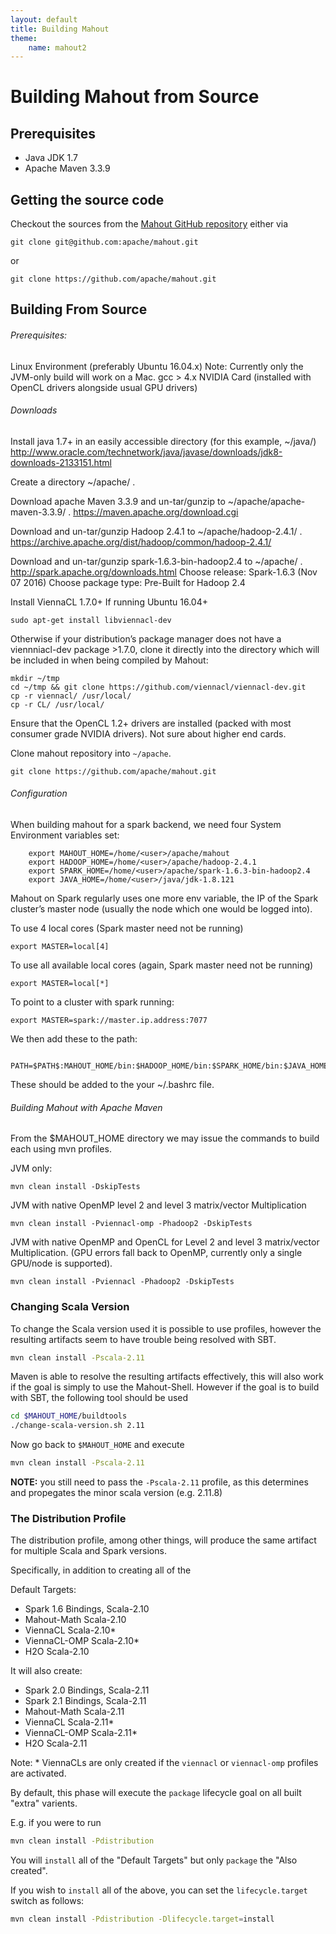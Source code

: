 ```yaml
---
layout: default
title: Building Mahout
theme: 
    name: mahout2
---
```



# Building Mahout from Source

## Prerequisites

* Java JDK 1.7
* Apache Maven 3.3.9


## Getting the source code

Checkout the sources from the [Mahout GitHub repository](https://github.com/apache/mahout)
either via
 
    git clone git@github.com:apache/mahout.git
or
 
    git clone https://github.com/apache/mahout.git

## Building From Source

###### Prerequisites:

Linux Environment (preferably Ubuntu 16.04.x) Note: Currently only the JVM-only build will work on a Mac.
gcc > 4.x
NVIDIA Card (installed with OpenCL drivers alongside usual GPU drivers)

###### Downloads

Install java 1.7+ in an easily accessible directory (for this example,  ~/java/)
http://www.oracle.com/technetwork/java/javase/downloads/jdk8-downloads-2133151.html
    
Create a directory ~/apache/ .
    
Download apache Maven 3.3.9 and un-tar/gunzip to ~/apache/apache-maven-3.3.9/ .
https://maven.apache.org/download.cgi
        
Download and un-tar/gunzip Hadoop 2.4.1 to ~/apache/hadoop-2.4.1/ .
https://archive.apache.org/dist/hadoop/common/hadoop-2.4.1/    

Download and un-tar/gunzip spark-1.6.3-bin-hadoop2.4 to  ~/apache/ .
http://spark.apache.org/downloads.html
Choose release: Spark-1.6.3 (Nov 07 2016)
Choose package type: Pre-Built for Hadoop 2.4

Install ViennaCL 1.7.0+
If running Ubuntu 16.04+

```
sudo apt-get install libviennacl-dev
```

Otherwise if your distribution’s package manager does not have a viennniacl-dev package >1.7.0, clone it directly into the directory which will be included in when  being compiled by Mahout:

```
mkdir ~/tmp
cd ~/tmp && git clone https://github.com/viennacl/viennacl-dev.git
cp -r viennacl/ /usr/local/
cp -r CL/ /usr/local/
```

Ensure that the OpenCL 1.2+ drivers are installed (packed with most consumer grade NVIDIA drivers).  Not sure about higher end cards.

Clone mahout repository into `~/apache`.

```
git clone https://github.com/apache/mahout.git
```

###### Configuration

When building mahout for a spark backend, we need four System Environment variables set:
```
    export MAHOUT_HOME=/home/<user>/apache/mahout
    export HADOOP_HOME=/home/<user>/apache/hadoop-2.4.1
    export SPARK_HOME=/home/<user>/apache/spark-1.6.3-bin-hadoop2.4    
    export JAVA_HOME=/home/<user>/java/jdk-1.8.121
```

Mahout on Spark regularly uses one more env variable, the IP of the Spark cluster’s master node (usually the node which one would be logged into).

To use 4 local cores (Spark master need not be running)
```
export MASTER=local[4]
```
To use all available local cores (again, Spark master need not be running)
```
export MASTER=local[*]
```
To point to a cluster with spark running: 
```
export MASTER=spark://master.ip.address:7077
```

We then add these to the path:

```
   PATH=$PATH$:MAHOUT_HOME/bin:$HADOOP_HOME/bin:$SPARK_HOME/bin:$JAVA_HOME/bin
```

These should be added to the your ~/.bashrc file.


###### Building Mahout with Apache Maven

From the  $MAHOUT_HOME directory we may issue the commands to build each using mvn profiles.

JVM only:
```
mvn clean install -DskipTests
```

JVM with native OpenMP level 2 and level 3 matrix/vector Multiplication
```
mvn clean install -Pviennacl-omp -Phadoop2 -DskipTests
```
JVM with native OpenMP and OpenCL for Level 2 and level 3 matrix/vector Multiplication.  (GPU errors fall back to OpenMP, currently only a single GPU/node is supported).
```
mvn clean install -Pviennacl -Phadoop2 -DskipTests
```

### Changing Scala Version

To change the Scala version used it is possible to use profiles, however the resulting artifacts seem to have trouble being resolved with SBT.

```bash
mvn clean install -Pscala-2.11
```

Maven is able to resolve the resulting artifacts effectively, this will also work if the goal is simply to use the Mahout-Shell. However if the goal is to build with SBT, the following tool should be used

```bash
cd $MAHOUT_HOME/buildtools
./change-scala-version.sh 2.11
```

Now go back to `$MAHOUT_HOME` and execute

```bash
mvn clean install -Pscala-2.11
```

**NOTE:** you still need to pass the `-Pscala-2.11` profile, as this determines and propegates the minor scala version (e.g. 2.11.8)


### The Distribution Profile

The distribution profile, among other things, will produce the same artifact for multiple Scala and Spark versions.

Specifically, in addition to creating all of the

Default Targets:
- Spark 1.6 Bindings, Scala-2.10
- Mahout-Math Scala-2.10
- ViennaCL Scala-2.10*
- ViennaCL-OMP Scala-2.10*
- H2O Scala-2.10

It will also create:
- Spark 2.0 Bindings, Scala-2.11
- Spark 2.1 Bindings, Scala-2.11
- Mahout-Math Scala-2.11
- ViennaCL Scala-2.11*
- ViennaCL-OMP Scala-2.11*
- H2O Scala-2.11

Note: * ViennaCLs are only created if the `viennacl` or `viennacl-omp` profiles are activated.

By default, this phase will execute the `package` lifecycle goal on all built "extra" varients.

E.g. if you were to run

```bash
mvn clean install -Pdistribution
```

You will `install` all of the "Default Targets" but only `package` the "Also created".

If you wish to `install` all of the above, you can set the `lifecycle.target` switch as follows:

```bash
mvn clean install -Pdistribution -Dlifecycle.target=install
```



